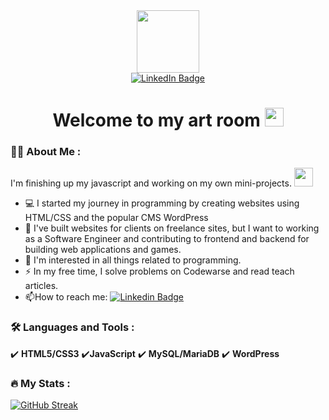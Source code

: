 <div id="header" align="center">
  <img src="https://media.tenor.com/-6m2vqRjKDEAAAAi/geek-girl.gif" width="100"/>
  <div id = "badges">
  <a href="https://www.linkedin.com/in/%D0%BB%D1%8E%D0%B1%D0%BE%D0%B2%D1%8C-%D0%B3%D0%BB%D0%B5%D0%B1%D0%BE%D0%B2%D0%B0-60916428a/">
      <img src="https://img.shields.io/badge/LinkedIn-blue?style=for-the-badge&logo=linkedin&logoColor=white" alt="LinkedIn Badge"/>
  </a>
  </div>
  <img src="https://komarev.com/ghpvc/?username=lyubovGB&style=flat-square&color=blue" alt=""/>
  <h1>
  Welcome to my art room
    <img src="https://media.giphy.com/media/hvRJCLFzcasrR4ia7z/giphy.gif" width="30px"/>
  </h1>
</div>


### :woman_technologist: About Me :
 I'm finishing up my javascript and working on my own mini-projects. <img src="https://media.giphy.com/media/WUlplcMpOCEmTGBtBW/giphy.gif" width="30"> 
- :computer: I started my journey in programming by creating websites using HTML/CSS and the popular CMS WordPress
- :telescope: I've built websites for clients on freelance sites, but I want to working as a Software Engineer and contributing to frontend and backend for building web applications and games. 
- :seedling: I'm interested in all things related to programming.
- :zap: In my free time, I solve problems on Codewarse and read teach articles.
- :mailbox:How to reach me: [![Linkedin Badge](https://img.shields.io/badge/-kakbar-blue?style=flat&logo=Linkedin&logoColor=white)](https://www.linkedin.com/in/%D0%BB%D1%8E%D0%B1%D0%BE%D0%B2%D1%8C-%D0%B3%D0%BB%D0%B5%D0%B1%D0%BE%D0%B2%D0%B0-60916428a/)

### :hammer_and_wrench: Languages and Tools :
:heavy_check_mark: <b> HTML5/CSS3</b>
:heavy_check_mark:<b>JavaScript</b>
:heavy_check_mark: <b>MySQL/MariaDB</b>
:heavy_check_mark: <b>WordPress</b>

### :fire: My Stats :

[![GitHub Streak](http://github-readme-streak-stats.herokuapp.com?user=lyubovGB&theme=dark&background=000000)](https://git.io/streak-stats)

